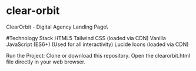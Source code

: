 # clear-orbit 
ClearOrbit - Digital Agency Landing Page\

#Technology Stack
HTML5
Tailwind CSS (loaded via CDN)
Vanilla JavaScript (ES6+) (Used for all interactivity)
Lucide Icons (loaded via CDN)

Run the Project:
Clone or download this repository.
Open the clearorbit.html file directly in your web browser.
